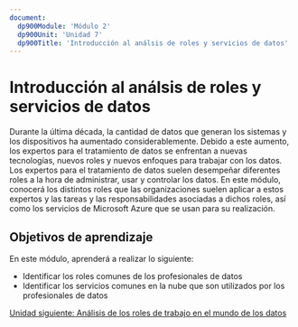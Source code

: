 ```yaml
---
document:
  dp900Module: 'Módulo 2'
  dp900Unit: 'Unidad 7'
  dp900Title: 'Introducción al análsis de roles y servicios de datos'
---
```


# Introducción al análsis de roles y servicios de datos

Durante la última década, la cantidad de datos que generan los sistemas y los dispositivos ha aumentado considerablemente. Debido a este aumento, los expertos para el tratamiento de datos se enfrentan a nuevas tecnologías, nuevos roles y nuevos enfoques para trabajar con los datos. Los expertos para el tratamiento de datos suelen desempeñar diferentes roles a la hora de administrar, usar y controlar los datos. En este módulo, conocerá los distintos roles que las organizaciones suelen aplicar a estos expertos y las tareas y las responsabilidades asociadas a dichos roles, así como los servicios de Microsoft Azure que se usan para su realización.

## Objetivos de aprendizaje

En este módulo, aprenderá a realizar lo siguiente:

* Identificar los roles comunes de los profesionales de datos
* Identificar los servicios comunes en la nube que son utilizados por los profesionales de datos

[Unidad siguiente: Análisis de los roles de trabajo en el mundo de los datos](08-data-work-roles.md)
